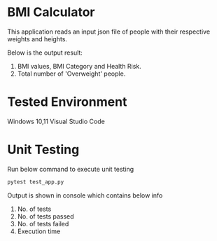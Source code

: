 # BMI Calculator
This application reads an input json file of people with their respective weights and heights.

Below is the output result:
1. BMI values, BMI Category and Health Risk.
2. Total number of 'Overweight' people.

# Tested Environment
Windows 10,11
Visual Studio Code

# Unit Testing

Run below command to execute unit testing
```bash
pytest test_app.py
```

Output is shown in console which contains below info
1. No. of tests 
2. No. of tests passed
3. No. of tests failed
4. Execution time

